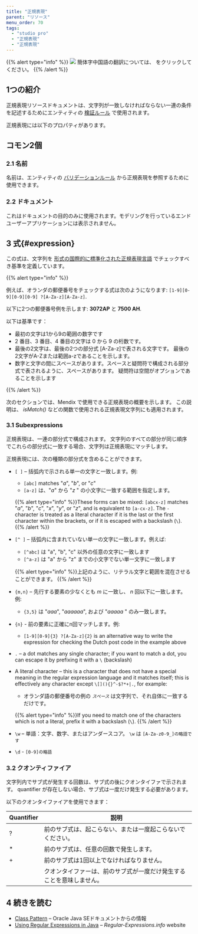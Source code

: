 ```yaml
---
title: "正規表現"
parent: "リソース"
menu_order: 70
tags:
  - "studio pro"
  - "正規表現"
  - "正規表現"
---
```


{{% alert type="info" %}}
<img src="attachments/chinese-translation/china.png" style="display: inline-block; margin: 0" /> 簡体字中国語の翻訳については、 [<unk> <unk> <unk>](https://cdn.mendix.tencent-cloud.com/documentation/refguide8/regular-expressions.pdf) をクリックしてください。
{{% /alert %}}

## 1つの紹介

正規表現リソースドキュメントは、文字列が一致しなければならない一連の条件を記述するためにエンティティの [検証ルール](validation-rules) で使用されます。

正規表現には以下のプロパティがあります。

## コモン2個

### 2.1 名前

名前は、エンティティの [バリデーションルール](validation-rules) から正規表現を参照するために使用できます。

### 2.2 ドキュメント

これはドキュメントの目的のみに使用されます。モデリングを行っているエンドユーザーアプリケーションには表示されません。

## 3 式{#expression}

この式は、文字列を [形式の国際的に標準化された正規表現言語](https://docs.oracle.com/javase/8/docs/api/java/util/regex/Pattern.html) でチェックすべき基準を定義しています。

{{% alert type="info" %}}

例えば、オランダの郵便番号をチェックする式は次のようになります: `[1-9][0-9][0-9][0-9] ?[A-Za-z][A-Za-z]`.

以下に2つの郵便番号例を示します: **3072AP** と **7500 AH**.

以下は基準です：

* 最初の文字は1から9の範囲の数字です
* 2 番目、3 番目、4 番目の文字は 0 から 9 の桁数です。
* 最後の2文字は、最後の2つの部分式 [A-Za-z]で表される文字です。 最後の2文字がA-Zまたは範囲a-zであることを示します。
* 数字と文字の間にスペースがあります。スペースと疑問符で構成される部分式で表されるように、スペースがあります。 疑問符は空間がオプションであることを示します

{{% /alert %}}

次のセクションでは、Mendix で使用できる正規表現の概要を示します。 この説明は、 *isMatch()* などの関数で使用される正規表現文字列にも適用されます。

### 3.1 Subexpressions

正規表現は、一連の部分式で構成されます。 文字列のすべての部分が同じ順序でこれらの部分式に一致する場合、文字列は正規表現にマッチします。

正規表現には、次の種類の部分式を含めることができます。

* `[ ]` – 括弧内で示される単一の文字と一致します。例:
    * `[abc]` matches "_a_", "_b_", or "_c_"
    * `[a-z]` は、"_a_" から "_z_ " の小文字に一致する範囲を指定します。

    {{% alert type="info" %}}These forms can be mixed: `[abcx-z]` matches "_a_", "_b_", "_c_", "_x_", "_y_", or "_z_", and is equivalent to `[a-cx-z]`. The `-` character is treated as a literal character if it is the last or the first character within the brackets, or if it is escaped with a backslash (`\`).
    {{% /alert %}}

* `[^ ]` – 括弧内に含まれていない単一の文字に一致します。例えば:
    * `[^abc]` は "a", "b", "c" 以外の任意の文字に一致します
    * `[^a-z]` は "a" から "z" までの小文字でない単一文字に一致します

    {{% alert type="info" %}}上記のように、リテラル文字と範囲を混在させることができます。
    {{% /alert %}}

* `{m,n}` – 先行する要素の少なくとも _m_ に一致し、 _n_ 回以下に一致します。例:

    * `{3,5}` は "_aaa_", "_aaaaaa_", および "_aaaaa_ " のみ一致します。
* `{n}` - 前の要素に正確にn回マッチします。例:

    * `[1-9][0-9]{3} ?[A-Za-z]{2}` is an alternative way to write the expression for checking the Dutch post code in the example above
* `.` – a dot matches any single character; if you want to match a dot, you can escape it by prefixing it with a `\` (backslash)
* A literal character – this is a character that does not have a special meaning in the regular expression language and it matches itself; this is effectively any character except `\[](){}^-$?*+|.`, for example:
    * オランダ語の郵便番号の例の *`スペース`* は文字列で、それ自体に一致するだけです。

    {{% alert type="info" %}}If you need to match one of the characters which is not a literal, prefix it with a backslash (`\`).
    {{% /alert %}}

* `\w` – 単語：文字、数字、またはアンダースコア。 `\w` は `[A-Za-z0-9_]の略語です`
* `\d` - `[0-9]の略語`

### 3.2 クオンティファイア

文字列内でサブ式が発生する回数は、サブ式の後にクオンタイファで示されます。 quantifier が存在しない場合、サブ式は一度だけ発生する必要があります。

以下のクオンタイファイアを使用できます：

| Quantifier | 説明                                 |
| ---------- | ---------------------------------- |
| ?          | 前のサブ式は、起こらない、または一度起こらないでください。      |
| *          | 前のサブ式は、任意の回数で発生します。                |
| +          | 前のサブ式は1回以上でなければなりません。              |
|            | クオンタイファーは、前のサブ式が一度だけ発生することを意味しません。 |

## 4 続きを読む

* [Class Pattern](https://docs.oracle.com/javase/8/docs/api/java/util/regex/Pattern.html#matches-java.lang.String-java.lang.CharSequence-) – Oracle Java SEドキュメントからの情報
* [Using Regular Expressions in Java](http://www.regular-expressions.info/java.html)  – *Regular-Expressions.info* website
